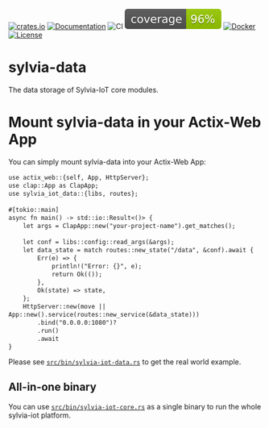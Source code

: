 [![crates.io](https://img.shields.io/crates/v/sylvia-iot-data)](https://crates.io/crates/sylvia-iot-data)
[![Documentation](https://docs.rs/sylvia-iot-data/badge.svg)](https://docs.rs/sylvia-iot-data)
![CI](https://github.com/woofdogtw/sylvia-iot-core/actions/workflows/build-test.yaml/badge.svg)
[![Coverage](https://raw.githubusercontent.com/woofdogtw/sylvia-iot-core/gh-pages/docs/coverage/sylvia-iot-data/badges/flat.svg)](https://woofdogtw.github.io/sylvia-iot-core/coverage/sylvia-iot-data/)
[![Docker](https://img.shields.io/docker/v/woofdogtw/sylvia-iot-data?label=docker&logo=docker)](https://hub.docker.com/r/woofdogtw/sylvia-iot-data)
[![License](https://img.shields.io/badge/license-MIT-blue.svg)](LICENSE)

# sylvia-data

The data storage of Sylvia-IoT core modules.

# Mount sylvia-data in your Actix-Web App

You can simply mount sylvia-data into your Actix-Web App:

    use actix_web::{self, App, HttpServer};
    use clap::App as ClapApp;
    use sylvia_iot_data::{libs, routes};

    #[tokio::main]
    async fn main() -> std::io::Result<()> {
        let args = ClapApp::new("your-project-name").get_matches();

        let conf = libs::config::read_args(&args);
        let data_state = match routes::new_state("/data", &conf).await {
            Err(e) => {
                println!("Error: {}", e);
                return Ok(());
            },
            Ok(state) => state,
        };
        HttpServer::new(move || App::new().service(routes::new_service(&data_state)))
            .bind("0.0.0.0:1080")?
            .run()
            .await
    }

Please see [`src/bin/sylvia-iot-data.rs`](src/bin/sylvia-iot-data.rs) to get the real world example.

## All-in-one binary

You can use [`src/bin/sylvia-iot-core.rs`](src/bin/sylvia-iot-core.rs) as a single binary to run the whole sylvia-iot platform.
